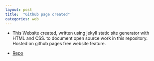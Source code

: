 ```yaml
---
layout: post
title:  "Github page created"
categories: web
---
```


* This Website created, written using 
jekyll static site generator with HTML and CSS. 
to document open source work in this repository.
Hosted on github pages free website feature.
 
* [Repo](https://github.com/gavinlyonsrepo/gavinlyonsrepo.github.io)

